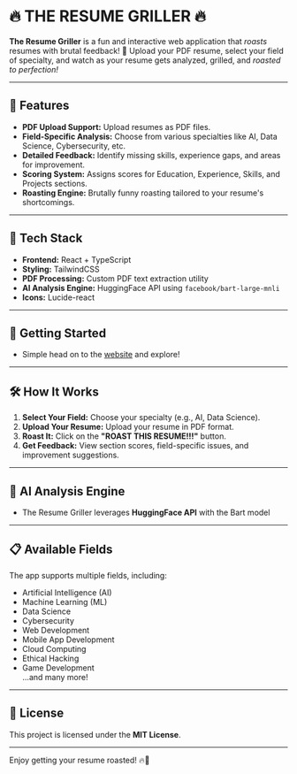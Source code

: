 # 🔥 THE RESUME GRILLER 🔥  

**The Resume Griller** is a fun and interactive web application that *roasts* resumes with brutal feedback! 🚀 Upload your PDF resume, select your field of specialty, and watch as your resume gets analyzed, grilled, and *roasted to perfection!*  

---

## 📌 Features  

- **PDF Upload Support:** Upload resumes as PDF files.  
- **Field-Specific Analysis:** Choose from various specialties like AI, Data Science, Cybersecurity, etc.  
- **Detailed Feedback:** Identify missing skills, experience gaps, and areas for improvement.  
- **Scoring System:** Assigns scores for Education, Experience, Skills, and Projects sections.  
- **Roasting Engine:** Brutally funny roasting tailored to your resume's shortcomings.  

---

## 🚀 Tech Stack  

- **Frontend:** React + TypeScript  
- **Styling:** TailwindCSS  
- **PDF Processing:** Custom PDF text extraction utility  
- **AI Analysis Engine:** HuggingFace API using `facebook/bart-large-mnli`  
- **Icons:** Lucide-react  

---

## 🚀 Getting Started

- Simple head on to the [website](https://the-resume-griller.vercel.app/) and explore!

---

## 🛠️ How It Works  

1. **Select Your Field:** Choose your specialty (e.g., AI, Data Science).  
2. **Upload Your Resume:** Upload your resume in PDF format.  
3. **Roast It:** Click on the **"ROAST THIS RESUME!!!"** button.  
4. **Get Feedback:** View section scores, field-specific issues, and improvement suggestions.  

---

## 🤖 AI Analysis Engine  

- The Resume Griller leverages **HuggingFace API** with the Bart model

---

## 📋 Available Fields  

The app supports multiple fields, including:  
- Artificial Intelligence (AI)  
- Machine Learning (ML)  
- Data Science  
- Cybersecurity  
- Web Development  
- Mobile App Development  
- Cloud Computing  
- Ethical Hacking  
- Game Development  
...and many more!  

---

## 📜 License  

This project is licensed under the **MIT License**.  

---

Enjoy getting your resume roasted! 🔥🚀  